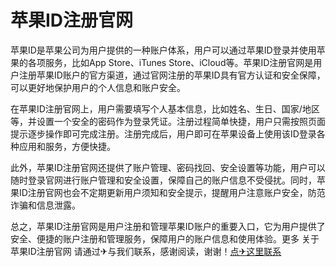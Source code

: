 # 苹果ID注册官网

苹果ID是苹果公司为用户提供的一种账户体系，用户可以通过苹果ID登录并使用苹果的各项服务，比如App Store、iTunes Store、iCloud等。苹果ID注册官网是用户注册苹果ID账户的官方渠道，通过官网注册的苹果ID具有官方认证和安全保障，可以更好地保护用户的个人信息和账户安全。

在苹果ID注册官网上，用户需要填写个人基本信息，比如姓名、生日、国家/地区等，并设置一个安全的密码作为登录凭证。注册过程简单快捷，用户只需按照页面提示逐步操作即可完成注册。注册完成后，用户即可在苹果设备上使用该ID登录各种应用和服务，方便快捷。

此外，苹果ID注册官网还提供了账户管理、密码找回、安全设置等功能，用户可以随时登录官网进行账户管理和安全设置，保障自己的账户信息不受侵扰。同时，苹果ID注册官网也会不定期更新用户须知和安全提示，提醒用户注意账户安全，防范诈骗和信息泄露。

总之，苹果ID注册官网是用户注册和管理苹果ID账户的重要入口，它为用户提供了安全、便捷的账户注册和管理服务，保障用户的账户信息和使用体验。更多 关于苹果ID注册官网 请通过✈与我们联系，感谢阅读，谢谢！[点✈这里联系](https://c.k02.cc)